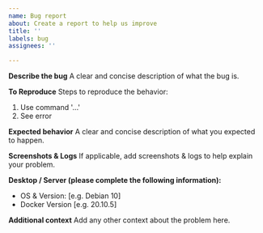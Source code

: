 ```yaml
---
name: Bug report
about: Create a report to help us improve
title: ''
labels: bug
assignees: ''

---
```


**Describe the bug**
A clear and concise description of what the bug is.

**To Reproduce**
Steps to reproduce the behavior:
1. Use command '...'
2. See error

**Expected behavior**
A clear and concise description of what you expected to happen.

**Screenshots & Logs**
If applicable, add screenshots & logs to help explain your problem.

**Desktop / Server (please complete the following information):**
 - OS & Version: [e.g. Debian 10]
 - Docker Version [e.g. 20.10.5]

**Additional context**
Add any other context about the problem here.
